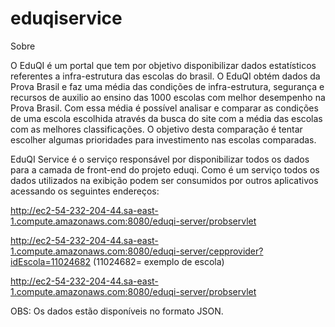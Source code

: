 eduqiservice
============

Sobre

O EduQI é um portal que tem por objetivo disponibilizar dados estatísticos referentes a infra-estrutura  das escolas 
do brasil. O EduQI obtém dados da Prova Brasil e faz uma média das condições de infra-estrutura, segurança e recursos de auxilio 
ao ensino das 1000 escolas com melhor desempenho na Prova Brasil. Com essa média é possível analisar e comparar as condições de uma 
escola escolhida através da busca do site com a média das escolas com as melhores classificações.
O objetivo desta comparação é tentar escolher algumas prioridades para investimento nas escolas comparadas. 

EduQI Service é o serviço responsável por disponibilizar todos os dados para a camada de front-end do projeto eduqi.
Como é um serviço todos os dados utilizados na exibição podem ser consumidos por outros aplicativos acessando os
seguintes endereços:

http://ec2-54-232-204-44.sa-east-1.compute.amazonaws.com:8080/eduqi-server/probservlet

http://ec2-54-232-204-44.sa-east-1.compute.amazonaws.com:8080/eduqi-server/cepprovider?idEscola=11024682 (11024682= exemplo de escola)

http://ec2-54-232-204-44.sa-east-1.compute.amazonaws.com:8080/eduqi-server/probservlet

OBS: Os dados estão disponíveis no formato JSON.
